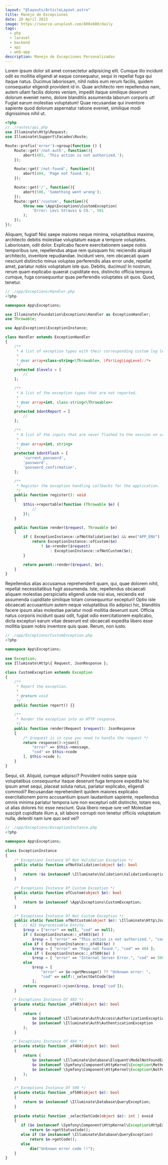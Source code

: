```yaml
---
layout: "@layouts/ArticleLayout.astro"
title: Manejo de Excepciones
date: 20 April 2023
image: https://source.unsplash.com/800x600/daily
tags:
  - php
  - laravel
  - backend
  - api
  - web-app
description: Manejo de Excepciones Personalizadas
---
```


Lorem ipsum dolor sit amet consectetur adipisicing elit. Cumque illo incidunt odit ex mollitia eligendi at eaque consequatur, sequi in repellat fuga qui itaque natus. Ducimus laboriosam, nihil nobis eum rerum facilis, quidem consequatur eligendi provident id in. Quae architecto rem repellendus nam, autem ullam facilis dolores veniam, impedit itaque similique deserunt dolorum eveniet nemo, dolore blanditiis assumenda laborum corporis ut! Fugiat earum molestias voluptatum! Quae recusandae qui inventore sapiente quod dolorum aspernatur ratione eveniet, similique modi dignissimos nihil ut.


```php
<?php
// ./routes/api.php
use Illuminate\Http\Request;
use Illuminate\Support\Facades\Route;

Route::prefix('error')->group(function () {
    Route::get('/not-auth', function(){        
        abort(403, 'This action is not authorized.');        
    });

    Route::get('/not-found', function(){        
        abort(404, 'Page not found.');        
    });

    Route::get('/', function(){        
        abort(500, 'Something went wrong');        
    });
    Route::get('/custom', function(){
        throw new \App\Exceptions\CustomException(
            'Error: Levi Strauss & CO.', 501
        );
    });
});
```

Aliquam, fugiat! Nisi saepe maiores neque minima, voluptatibus maxime, architecto debitis molestiae voluptatum eaque a tempore voluptates. Laboriosam, odit dolor. Explicabo facere exercitationem saepe nobis temporibus iure, repellendus atque rem quisquam hic reiciendis aliquid architecto, inventore repudiandae. Incidunt vero, rem obcaecati quam nesciunt distinctio minus voluptas perferendis alias error unde, repellat amet, pariatur nobis voluptatum iste quo. Debitis, ducimus! In nostrum, rerum quam explicabo quaerat cupiditate eos, distinctio officia tempora cumque, fuga consequuntur quas perferendis voluptates sit quos. Quod, tenetur.

```php
// ./app/Exceptions/Handler.php
<?php

namespace App\Exceptions;

use Illuminate\Foundation\Exceptions\Handler as ExceptionHandler;
use Throwable;

use App\Exceptions\ExceptionInstance;

class Handler extends ExceptionHandler
{
    /**
     * A list of exception types with their corresponding custom log levels.
     *
     * @var array<class-string<\Throwable>, \Psr\Log\LogLevel::*>
     */
    protected $levels = [
        //
    ];

    /**
     * A list of the exception types that are not reported.
     *
     * @var array<int, class-string<\Throwable>>
     */
    protected $dontReport = [
        //
    ];

    /**
     * A list of the inputs that are never flashed to the session on validation exceptions.
     *
     * @var array<int, string>
     */
    protected $dontFlash = [
        'current_password',
        'password',
        'password_confirmation',
    ];

    /**
     * Register the exception handling callbacks for the application.
     */
    public function register(): void
    {
        $this->reportable(function (Throwable $e) {
            //
        });
    }

    public function render($request, Throwable $e)
    {
        if ( ExceptionInstance::ofNotValidation($e) && env("APP_ENV") !== "production" ) {
            return ExceptionInstance::ofCustom($e) 
                ? $e->render($request)
                    : ExceptionInstance::ofNotCustom($e);                
        }        

        return parent::render($request, $e);
    }
}
```

Repellendus alias accusamus reprehenderit quam, qui, quae dolorem nihil, repellat necessitatibus fugit assumenda. Iste, repellendus obcaecati aliquam molestias perspiciatis eligendi unde nisi eius, reiciendis est assumenda cupiditate similique totam consequuntur excepturi! Optio iste obcaecati accusantium autem neque voluptatibus illo adipisci hic, blanditiis facere ipsum alias molestiae pariatur modi mollitia deserunt sunt. Officia natus corporis incidunt quasi odit, fugiat odio exercitationem explicabo, dicta excepturi earum vitae deserunt est obcaecati expedita libero esse mollitia ipsam nobis inventore quis quae. Rerum, non iusto.

```php
// ./app/Exceptions/CustomException.php
<?php

namespace App\Exceptions;
 
use Exception;
use Illuminate\Http\{ Request, JsonResponse };
 
class CustomException extends Exception
{
    /**
     * Report the exception.
     *
     * @return void
     */
    public function report() {}
 
    /**
     * Render the exception into an HTTP response.
     */
    public function render(Request $request): JsonResponse
    {
        /* $request is in case you need to handle the request */
        return response()->json([
            "error" => $this->message,
            "cod" => $this->code 
        ], $this->code );
    }
}
```

Sequi, sit. Aliquid, cumque adipisci? Provident nobis saepe quia voluptatibus consequuntur itaque deserunt fuga tempore expedita hic ipsum amet sequi, placeat soluta natus, pariatur explicabo, eligendi commodi? Recusandae reprehenderit quidem maiores explicabo exercitationem porro accusantium ipsum laudantium sapiente, repellendus omnis minima pariatur tempora iure non excepturi odit distinctio, totam eos, ut alias dolores hic esse nesciunt. Quia libero neque iure vel! Molestiae suscipit cupiditate illum a, sit labore corrupti non tenetur officiis voluptatum nulla, deleniti nam iure quo sed vel?


```php
// ./app/Exceptions/ExceptionInstance.php
<?php
 
namespace App\Exceptions;
 
class ExceptionInstance
{
    /* Exceptions Instance Of Not Validation Exception */
    public static function ofNotValidation(object $e): bool
    {
        return !$e instanceof \Illuminate\Validation\ValidationException;
    }
    
    /* Exceptions Instance Of Custom Exception */
    public static function ofCustom(object $e): bool
    {
        return $e instanceof \App\Exceptions\CustomException;  
    }

    /* Exceptions Instance Of Not Custom Exception */
    public static function ofNotCustom(object $e): \Illuminate\Http\JsonResponse
    {   // 422 Unprocessable Entity.
        $resp = ["error" => null, "cod" => null];
        if ( ExceptionInstance::_of403($e) ) 
            $resp = [ "error" => "This action is not authorized.", "cod" => 403 ];
        else if ( ExceptionInstance::_of404($e) )
            $resp = [ "error" => "Page not found.", "cod" => 404 ];
        else if ( ExceptionInstance::_of500($e) )
            $resp = [ "error" => "Internal Server Error.", "cod" => 500 ];
        else
            $resp = [
                "error" => $e->getMessage() ?? "Unknown error: ",
                "cod" => self::_selectGetCode($e)
            ];
        return response()->json($resp, $resp['cod']);
    }

   /* Exceptions Instance Of 403 */
    private static function _of403(object $e): bool
    {
        return (
            $e instanceof \Illuminate\Auth\Access\AuthorizationException ||
            $e instanceof \Illuminate\Auth\AuthenticationException
        );
    }

   /* Exceptions Instance Of 404 */
    private static function _of404(object $e): bool
    {
        return (
            $e instanceof \Illuminate\Database\Eloquent\ModelNotFoundException ||
            $e instanceof \Symfony\Component\HttpKernel\Exception\MethodNotAllowedHttpException ||
            $e instanceof \Symfony\Component\HttpKernel\Exception\NotFoundHttpException
        );
    }

    /* Exceptions Instance Of 500 */
    private static function _of500(object $e): bool
    {
        return $e instanceof \Illuminate\Database\QueryException;
    }
    
    private static function _selectGetCode(object $e): int | evoid
    {
       if ($e instanceof \Symfony\Component\HttpKernel\Exception\HttpException)
           return $e->getStatusCode();
       else if ($e instanceof \Illuminate\Database\QueryException)
           return $e->getCode();
       else
           die("Unknown error code !!");
    }
}
```
